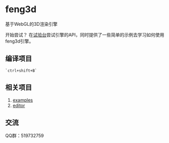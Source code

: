 # feng3d
基于WebGL的3D渲染引擎

开始尝试？ 在[试验台](http://feng3d.com/examples/index.html)尝试引擎的API，同时提供了一些简单的示例去学习如何使用feng3d引擎。

## 编译项目

    `ctrl+shift+B`

## 相关项目

1. [examples](https://git.oschina.net/feng3d/examples.git)
1. [editor](https://git.oschina.net/feng3d/editor.git)

## 交流
QQ群：519732759